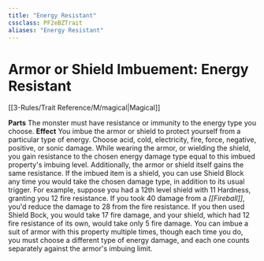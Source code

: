 ```yaml
---
title: "Energy Resistant"
cssclass: PF2eBZTrait
aliases: "Energy Resistant"
---
```


# Armor or Shield Imbuement:  Energy Resistant
[[3-Rules/Trait Reference/M/magical|Magical]]

**Parts** The monster must have resistance or immunity to the energy type you choose.
**Effect** You imbue the armor or shield to protect yourself from a particular type of energy. Choose acid, cold, electricity, fire, force, negative, positive, or sonic damage. While wearing the armor, or wielding the shield, you gain resistance to the chosen energy damage type equal to this imbued property's imbuing level. Additionally, the armor or shield itself gains the same resistance. If the imbued item is a shield, you can use Shield Block any time you would take the chosen damage type, in addition to its usual trigger. For example, suppose you had a 12th level shield with 11 Hardness, granting you 12 fire resistance. If you took 40 damage from a _[[Fireball]]_, you'd reduce the damage to 28 from the fire resistance. If you then used Shield Bock, you would take 17 fire damage, and your shield, which had 12 fire resistance of its own, would take only 5 fire damage. You can imbue a suit of armor with this property multiple times, though each time you do, you must choose a different type of energy damage, and each one counts separately against the armor's imbuing limit.
